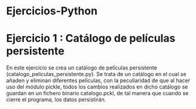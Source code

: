 # Ejercicios-Python

# Ejercicio 1 : Catálogo de películas persistente
En este ejercicio se crea un catálogo de películas persistente (catalogo_peliculas_persistente.py).
Se trata de un catálogo en el cual se añaden y eliminan diferentes películas, con la peculiaridad de que al hacer uso del módulo pickle,  todos los cambios realizados en dicho catálogo se guardan en un fichero binario catalogo.pckl, de tal manera que cuando se cierre el programa, los datos persistirán.
